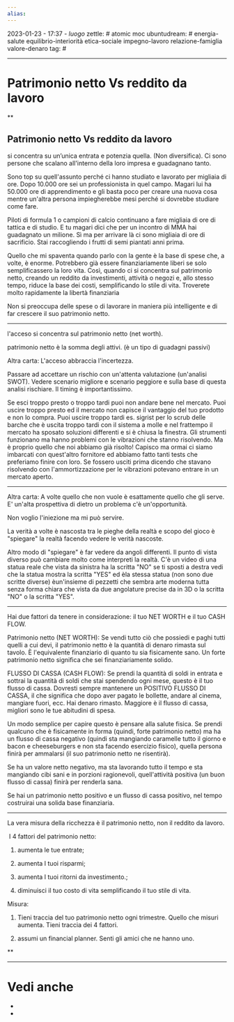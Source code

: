 ```yaml
---
alias: 
---
```

2023-01-23 - 17:37 - *luogo*
zettle: # atomic moc
ubuntudream: # energia-salute equilibrio-interiorità etica-sociale impegno-lavoro relazione-famiglia valore-denaro 
tag: #

---
# Patrimonio netto Vs reddito da lavoro


**

## Patrimonio netto Vs reddito da lavoro

si concentra su un’unica entrata e potenzia quella. (Non diversifica). Ci sono persone che scalano all'interno della loro impresa e guadagnano tanto. 

  

Sono top su quell'assunto perché ci hanno studiato e lavorato per migliaia di ore. Dopo 10.000 ore sei un professionista in quel campo. Magari lui ha 50.000 ore di apprendimento e gli basta poco per creare una nuova cosa mentre un'altra persona impiegherebbe mesi perché si dovrebbe studiare come fare. 

  

Piloti di formula 1 o campioni di calcio continuano a fare migliaia di ore di tattica e di studio. E tu magari dici che per un incontro di MMA hai guadagnato un milione. Sì ma per arrivare là ci sono migliaia di ore di sacrificio. Stai raccogliendo i frutti di semi piantati anni prima. 

  

Quello che mi spaventa quando parlo con la gente è la base di spese che, a volte, è enorme. Potrebbero già essere finanziariamente liberi se solo semplificassero la loro vita. Così, quando ci si concentra sul patrimonio netto, creando un reddito da investimenti, attività o negozi e, allo stesso tempo, riduce la base dei costi, semplificando lo stile di vita. Troverete molto rapidamente la libertà finanziaria

  

Non si preoccupa delle spese o di lavorare in maniera più intelligente e di far crescere il suo patrimonio netto.

  

---

l'acceso si concentra sul patrimonio netto (net worth).

patrimonio netto è la somma degli attivi. (è un tipo di guadagni passivi)

  

Altra carta: L'acceso abbraccia l'incertezza.

Passare ad accettare un rischio con un'attenta valutazione (un'analisi SWOT). Vedere scenario migliore e scenario peggiore e sulla base di questa analisi rischiare. Il timing è importantissimo. 

  

Se esci troppo presto o troppo tardi puoi non andare bene nel mercato. Puoi uscire troppo presto ed il mercato non capisce il vantaggio del tuo prodotto e non lo compra. Puoi uscire troppo tardi es. sigrist per lo scrub delle barche che è uscita troppo tardi con il sistema a molle e nel frattempo il mercato ha sposato soluzioni differenti e si è chiusa la finestra. Gli strumenti funzionano ma hanno problemi con le vibrazioni che stanno risolvendo. Ma è proprio quello che noi abbiamo già risolto! Capisco ma ormai ci siamo imbarcati con quest'altro fornitore ed abbiamo fatto tanti tests che preferiamo finire con loro. Se fossero usciti prima dicendo che stavano risolvendo con l'ammortizzazione per le vibrazioni potevano entrare in un mercato aperto.

  

---

Altra carta: A volte quello che non vuole è esattamente quello che gli serve. E' un'alta prospettiva di dietro un problema c'è un'opportunità. 

  

Non voglio l'iniezione ma mi può servire. 

  

La verità a volte è nascosta tra le pieghe della realtà e scopo del gioco è "spiegare" la realtà facendo vedere le verità nascoste. 

  

Altro modo di "spiegare" è far vedere da angoli differenti. Il punto di vista diverso può cambiare molto come interpreti la realtà. C'è un video di una statua reale che vista da sinistra ha la scritta "NO" se ti sposti a destra vedi che la statua mostra la scritta "YES" ed èla stessa statua (non sono due scritte diverse) èun'insieme di pezzetti che sembra arte moderna tutta senza forma chiara che vista da due angolature precise da in 3D o la scritta "NO" o la scritta "YES".

  

---

Hai due fattori da tenere in considerazione: il tuo NET WORTH e il tuo CASH FLOW.

  

Patrimonio netto (NET WORTH): Se vendi tutto ciò che possiedi e paghi tutti quelli a cui devi, il patrimonio netto è la quantità di denaro rimasta sul tavolo. È l'equivalente finanziario di quanto tu sia fisicamente sano. Un forte patrimonio netto significa che sei finanziariamente solido.

  

FLUSSO DI CASSA (CASH FLOW): Se prendi la quantità di soldi in entrata e sottrai la quantità di soldi che stai spendendo ogni mese, questo è il tuo flusso di cassa. Dovresti sempre mantenere un POSITIVO FLUSSO DI CASSA, il che significa che dopo aver pagato le bollette, andare al cinema, mangiare fuori, ecc. Hai denaro rimasto. Maggiore è il flusso di cassa, migliori sono le tue abitudini di spesa.

  

Un modo semplice per capire questo è pensare alla salute fisica. Se prendi qualcuno che è fisicamente in forma (quindi, forte patrimonio netto) ma ha un flusso di cassa negativo (quindi sta mangiando caramelle tutto il giorno e bacon e cheeseburgers e non sta facendo esercizio fisico), quella persona finirà per ammalarsi (il suo patrimonio netto ne risentirà).

  

Se ha un valore netto negativo, ma sta lavorando tutto il tempo e sta mangiando cibi sani e in porzioni ragionevoli, quell'attività positiva (un buon flusso di cassa) finirà per renderla sana.

  

Se hai un patrimonio netto positivo e un flusso di cassa positivo, nel tempo costruirai una solida base finanziaria.

  

---

La vera misura della ricchezza è il patrimonio netto, non il reddito da lavoro.

  

 I 4 fattori del patrimonio netto: 

1. aumenta le tue entrate; 

2. aumenta I tuoi risparmi; 

3. aumenta I tuoi ritorni da investimento.; 

4. diminuisci il tuo costo di vita semplificando il tuo stile di vita.

  

Misura: 

1. Tieni traccia del tuo patrimonio netto ogni trimestre. Quello che misuri aumenta. Tieni traccia dei 4 fattori.

2. assumi un financial planner. Senti gli amici che ne hanno uno.

  
  
  
  
**


---
# Vedi anche
- 
- 
